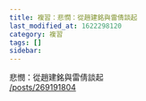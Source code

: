 ```yaml
---
title: 複習：悲憫：從趙建銘與雷倩談起
last_modified_at: 1622298120
category: 複習
tags: []
sidebar: 
---
```


<p>悲憫：從趙建銘與雷倩談起<br/>
<a href="/posts/269191804" target="_blank">/posts/269191804</a></p>
<p> </p>
